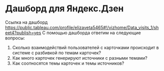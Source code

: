 # Дашборд для Яндекс.Дзен
Ссылка на дашборд https://public.tableau.com/profile/elizaveta5465#!/vizhome/Data_visits_1/sheet4?publish=yes
С помощью дашборда ответим на следующие вопросы:  
1) Сколько взаимодействий пользователей с карточками происходит в системе с разбивкой по темам карточек?
2) Как много карточек генерируют источники с разными темами?
3) Как соотносятся темы карточек и темы источников?


